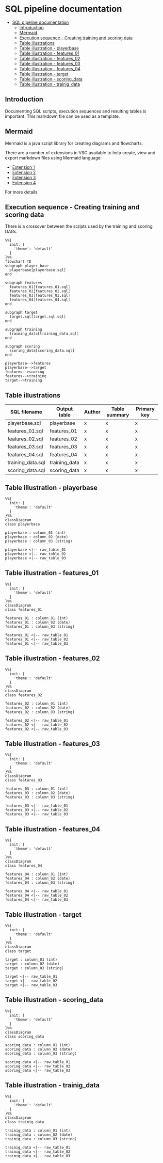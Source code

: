 # SQL pipeline documentation
- [SQL pipeline documentation](#sql-pipeline-documentation)
  - [Introduction](#introduction)
  - [Mermaid](#mermaid)
  - [Execution sequence - Creating training and scoring data](#execution-sequence---creating-training-and-scoring-data)
  - [Table illustrations](#table-illustrations)
  - [Table illustration - playerbase](#table-illustration---playerbase)
  - [Table illustration - features\_01](#table-illustration---features_01)
  - [Table illustration - features\_02](#table-illustration---features_02)
  - [Table illustration - features\_03](#table-illustration---features_03)
  - [Table illustration - features\_04](#table-illustration---features_04)
  - [Table illustration - target](#table-illustration---target)
  - [Table illustration - scoring\_data](#table-illustration---scoring_data)
  - [Table illustration - trainig\_data](#table-illustration---trainig_data)

## Introduction
Documenting SQL scripts, execution sequences and resulting tables is important. This markdown file can be used as a template.


## Mermaid
Mermaid is a java script library for creating diagrams and flowcharts.

There are a number of extensions in VSC available to help create, view and export markdown files using Mermaid language:
- [Extension 1](https://marketplace.visualstudio.com/items?itemName=bierner.markdown-mermaid)
- [Extension 2](https://marketplace.visualstudio.com/items?itemName=tomoyukim.vscode-mermaid-editor)
- [Extension 3](https://marketplace.visualstudio.com/items?itemName=Gruntfuggly.mermaid-export)
- [Extension 4](https://marketplace.visualstudio.com/items?itemName=bpruitt-goddard.mermaid-markdown-syntax-highlighting )

For more details 


## Execution sequence - Creating training and scoring data
There is a crossover between the scripts used by the training and scoring DAGs.
```mermaid
%%{
  init: {
    'theme': 'default'
  }
}%%
flowchart TD
subgraph player_base
  playerbase[playerbase.sql]
end

subgraph features
  features_01[features_01.sql]
  features_02[features_02.sql]
  features_03[features_03.sql]
  features_04[features_04.sql]
end

subgraph target
  target.sql[target.sql.sql]
end

subgraph training
  training_data[training_data.sql]
end

subgraph scoring
  scoring_data[scoring_data.sql]
end

playerbase-->features
playerbase-->target
features-->scoring
features-->training
target-->training
```
## Table illustrations
|SQL filename|Output table|Author|Table summary|Primary key|
|-|-|-|-|-|
|playerbase.sql|playerbase|x|x|x|
|features_01.sql|features_01|x|x|x|
|features_02.sql|features_02|x|x|x|
|features_03.sql|features_03|x|x|x|
|features_04.sql|features_04|x|x|x|
|training_data.sql|training_data|x|x|x|
|scoring_data.sql|scoring_data|x|x|x|

## Table illustration - playerbase
```mermaid
%%{
  init: {
    'theme': 'default'
  }
}%%
classDiagram
class playerbase

playerbase : column_01 (int)
playerbase : column_02 (date)
playerbase : column_03 (string)

playerbase <|-- raw_table_01
playerbase <|-- raw_table_02
playerbase <|-- raw_table_03
```

## Table illustration - features_01
```mermaid
%%{
  init: {
    'theme': 'default'
  }
}%%
classDiagram
class features_01

features_01 : column_01 (int)
features_01 : column_02 (date)
features_01 : column_03 (string)

features_01 <|-- raw_table_01
features_01 <|-- raw_table_02
features_01 <|-- raw_table_03
```

## Table illustration - features_02
```mermaid
%%{
  init: {
    'theme': 'default'
  }
}%%
classDiagram
class features_02

features_02 : column_01 (int)
features_02 : column_02 (date)
features_02 : column_03 (string)

features_02 <|-- raw_table_01
features_02 <|-- raw_table_02
features_02 <|-- raw_table_03
```

## Table illustration - features_03
```mermaid
%%{
  init: {
    'theme': 'default'
  }
}%%
classDiagram
class features_03

features_03 : column_01 (int)
features_03 : column_02 (date)
features_03 : column_03 (string)

features_03 <|-- raw_table_01
features_03 <|-- raw_table_02
features_03 <|-- raw_table_03
```

## Table illustration - features_04
```mermaid
%%{
  init: {
    'theme': 'default'
  }
}%%
classDiagram
class features_04

features_04 : column_01 (int)
features_04 : column_02 (date)
features_04 : column_03 (string)

features_04 <|-- raw_table_01
features_04 <|-- raw_table_02
features_04 <|-- raw_table_03
```

## Table illustration - target
```mermaid
%%{
  init: {
    'theme': 'default'
  }
}%%
classDiagram
class target

target : column_01 (int)
target : column_02 (date)
target : column_03 (string)

target <|-- raw_table_01
target <|-- raw_table_02
target <|-- raw_table_03
```

## Table illustration - scoring_data
```mermaid
%%{
  init: {
    'theme': 'default'
  }
}%%
classDiagram
class scoring_data

scoring_data : column_01 (int)
scoring_data : column_02 (date)
scoring_data : column_03 (string)

scoring_data <|-- raw_table_01
scoring_data <|-- raw_table_02
scoring_data <|-- raw_table_03
```

## Table illustration - trainig_data
```mermaid
%%{
  init: {
    'theme': 'default'
  }
}%%
classDiagram
class trainig_data

trainig_data : column_01 (int)
trainig_data : column_02 (date)
trainig_data : column_03 (string)

trainig_data <|-- raw_table_01
trainig_data <|-- raw_table_02
trainig_data <|-- raw_table_03
```